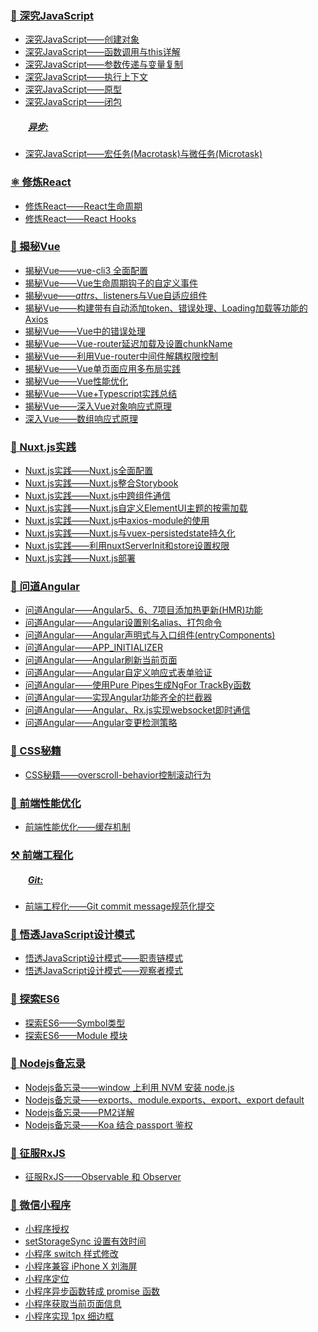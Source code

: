 ### [🍓 深究JavaScript](https://github.com/staven630/blog/tree/master/%E6%B7%B1%E7%A9%B6JavaScript)

* [深究JavaScript——创建对象](https://github.com/staven630/blog/blob/master/%E6%B7%B1%E7%A9%B6JavaScript/%E6%B7%B1%E7%A9%B6JavaScript%E2%80%94%E2%80%94%E5%88%9B%E5%BB%BA%E5%AF%B9%E8%B1%A1.md)
* [深究JavaScript——函数调用与this详解](https://github.com/staven630/advanced-ninja/blob/master/%E6%B7%B1%E7%A9%B6JavaScript/%E6%B7%B1%E7%A9%B6JavaScript%E2%80%94%E2%80%94%E5%87%BD%E6%95%B0%E8%B0%83%E7%94%A8%E4%B8%8Ethis%E8%AF%A6%E8%A7%A3.md)
* [深究JavaScript——参数传递与变量复制](https://github.com/staven630/advanced-ninja/blob/master/%E6%B7%B1%E7%A9%B6JavaScript/%E6%B7%B1%E7%A9%B6JavaScript%E2%80%94%E2%80%94%E5%8F%82%E6%95%B0%E4%BC%A0%E9%80%92%E4%B8%8E%E5%8F%98%E9%87%8F%E5%A4%8D%E5%88%B6.md)
* [深究JavaScript——执行上下文](https://github.com/staven630/blog/blob/master/%E6%B7%B1%E7%A9%B6JavaScript/%E6%B7%B1%E7%A9%B6JavaScript%E2%80%94%E2%80%94%E6%89%A7%E8%A1%8C%E4%B8%8A%E4%B8%8B%E6%96%87.md)
* [深究JavaScript——原型](https://github.com/staven630/blog/blob/master/%E6%B7%B1%E7%A9%B6JavaScript/%E6%B7%B1%E7%A9%B6JavaScript%E2%80%94%E2%80%94%E5%8E%9F%E5%9E%8B.md)
* [深究JavaScript——闭包](https://github.com/staven630/blog/blob/master/%E6%B7%B1%E7%A9%B6JavaScript/%E6%B7%B1%E7%A9%B6JavaScript%E2%80%94%E2%80%94%E9%97%AD%E5%8C%85.md)

##### &emsp;&emsp;[异步:](https://github.com/staven630/blog/tree/master/%E6%B7%B1%E7%A9%B6JavaScript/%E5%BC%82%E6%AD%A5)
* [深究JavaScript——宏任务(Macrotask)与微任务(Microtask)](https://github.com/staven630/blog/blob/master/%E6%B7%B1%E7%A9%B6JavaScript/%E5%BC%82%E6%AD%A5/%E5%AE%8F%E4%BB%BB%E5%8A%A1(Macrotask)%E4%B8%8E%E5%BE%AE%E4%BB%BB%E5%8A%A1(Microtask).md)

### [⚛️ 修炼React](https://github.com/staven630/blog/tree/master/%E4%BF%AE%E7%82%BCReact)

* [修炼React——React生命周期](https://github.com/staven630/blog/tree/master/%E4%BF%AE%E7%82%BCReact/React%E7%94%9F%E5%91%BD%E5%91%A8%E6%9C%9F.md)
* [修炼React——React Hooks](https://github.com/staven630/blog/tree/master/%E4%BF%AE%E7%82%BCReact/React%20Hooks.md)

### [🔰 揭秘Vue](https://github.com/staven630/blog/tree/master/%E6%8F%AD%E7%A7%98vue)

* [揭秘Vue——vue-cli3 全面配置](https://github.com/staven630/vue-cli3-config)
* [揭秘Vue——Vue生命周期钩子的自定义事件](https://github.com/staven630/blog/blob/master/%E6%8F%AD%E7%A7%98vue/%E6%8F%AD%E7%A7%98vue%E2%80%94%E2%80%94Vue%E7%94%9F%E5%91%BD%E5%91%A8%E6%9C%9F%E9%92%A9%E5%AD%90%E7%9A%84%E8%87%AA%E5%AE%9A%E4%B9%89%E4%BA%8B%E4%BB%B6.md)
* [揭秘vue——$attrs、$listeners与Vue自适应组件](https://github.com/staven630/blog/blob/master/%E6%8F%AD%E7%A7%98vue/%E6%8F%AD%E7%A7%98vue%E2%80%94%E2%80%94$attrs%E3%80%81$listeners%E4%B8%8EVue%E8%87%AA%E9%80%82%E5%BA%94%E7%BB%84%E4%BB%B6.md)
* [揭秘Vue——构建带有自动添加token、错误处理、Loading加载等功能的Axios](https://github.com/staven630/blog/blob/master/%E6%8F%AD%E7%A7%98vue/%E6%8F%AD%E7%A7%98Vue%E2%80%94%E2%80%94%E6%9E%84%E5%BB%BA%E5%B8%A6%E6%9C%89%E8%87%AA%E5%8A%A8%E6%B7%BB%E5%8A%A0token%E3%80%81%E9%94%99%E8%AF%AF%E5%A4%84%E7%90%86%E3%80%81Loading%E5%8A%A0%E8%BD%BD%E7%AD%89%E5%8A%9F%E8%83%BD%E7%9A%84Axios.md)
* [揭秘Vue——Vue中的错误处理](https://github.com/staven630/blog/blob/master/%E6%8F%AD%E7%A7%98vue/%E6%8F%AD%E7%A7%98vue%E2%80%94%E2%80%94Vue%E4%B8%AD%E7%9A%84%E9%94%99%E8%AF%AF%E5%A4%84%E7%90%86.md)
* [揭秘Vue——Vue-router延迟加载及设置chunkName](https://github.com/staven630/blog/blob/master/%E6%8F%AD%E7%A7%98vue/%E6%8F%AD%E7%A7%98vue%E2%80%94%E2%80%94vue-router%E5%BB%B6%E8%BF%9F%E5%8A%A0%E8%BD%BD%E5%8F%8A%E8%AE%BE%E7%BD%AEchunkName.md)
* [揭秘Vue——利用Vue-router中间件解耦权限控制](https://github.com/staven630/blog/blob/master/%E6%8F%AD%E7%A7%98vue/%E6%8F%AD%E7%A7%98vue%E2%80%94%E2%80%94%E5%88%A9%E7%94%A8vue-router%E4%B8%AD%E9%97%B4%E4%BB%B6%E8%A7%A3%E8%80%A6%E6%9D%83%E9%99%90%E6%8E%A7%E5%88%B6.md)
* [揭秘Vue——Vue单页面应用多布局实践](https://github.com/staven630/blog/blob/master/%E6%8F%AD%E7%A7%98vue/%E6%8F%AD%E7%A7%98vue%E2%80%94%E2%80%94Vue%E5%8D%95%E9%A1%B5%E9%9D%A2%E5%BA%94%E7%94%A8%E5%A4%9A%E5%B8%83%E5%B1%80%E5%AE%9E%E8%B7%B5.md)
* [揭秘Vue——Vue性能优化](https://github.com/staven630/blog/blob/master/%E6%8F%AD%E7%A7%98vue/%E6%8F%AD%E7%A7%98vue%E2%80%94%E2%80%94Vue%E6%80%A7%E8%83%BD%E4%BC%98%E5%8C%96.md)
* [揭秘Vue——Vue+Typescript实践总结](https://github.com/staven630/blog/blob/master/%E6%8F%AD%E7%A7%98vue/%E6%8F%AD%E7%A7%98vue%E2%80%94%E2%80%94Vue%2BTypescript%E5%AE%9E%E8%B7%B5%E6%80%BB%E7%BB%93.md)
* [揭秘Vue——深入Vue对象响应式原理](https://github.com/staven630/blog/blob/master/%E6%8F%AD%E7%A7%98vue/%E6%8F%AD%E7%A7%98vue%E2%80%94%E2%80%94%E6%B7%B1%E5%85%A5Vue%E5%AF%B9%E8%B1%A1%E5%93%8D%E5%BA%94%E5%BC%8F%E5%8E%9F%E7%90%86.md)
* [深入Vue——数组响应式原理](https://github.com/staven630/blog/blob/master/%E6%8F%AD%E7%A7%98vue/%E6%8F%AD%E7%A7%98vue%E2%80%94%E2%80%94%E6%B7%B1%E5%85%A5Vue%E6%95%B0%E7%BB%84%E5%93%8D%E5%BA%94%E5%BC%8F%E5%8E%9F%E7%90%86.md)

### [🍋 Nuxt.js实践](https://github.com/staven630/blog/tree/master/Nuxt.js%E5%AE%9E%E8%B7%B5)

- [Nuxt.js实践——Nuxt.js全面配置](https://github.com/staven630/nuxt-config)
- [Nuxt.js实践——Nuxt.js整合Storybook](https://github.com/staven630/blog/blob/master/Nuxt.js%E5%AE%9E%E8%B7%B5/Nuxt.js%E5%AE%9E%E8%B7%B5%E2%80%94%E2%80%94Nuxt.js%E6%95%B4%E5%90%88Storybook.md)
- [Nuxt.js实践——Nuxt.js中跨组件通信](https://github.com/staven630/blog/blob/master/Nuxt.js%E5%AE%9E%E8%B7%B5/Nuxt.js%E5%AE%9E%E8%B7%B5%E2%80%94%E2%80%94Nuxt.js%E4%B8%AD%E8%B7%A8%E7%BB%84%E4%BB%B6%E9%80%9A%E4%BF%A1.md)
- [Nuxt.js实践——Nuxt.js自定义ElementUI主题的按需加载](https://github.com/staven630/blog/blob/master/Nuxt.js%E5%AE%9E%E8%B7%B5/Nuxt.js%E5%AE%9E%E8%B7%B5%E2%80%94%E2%80%94Nuxt.js%E8%87%AA%E5%AE%9A%E4%B9%89ElementUI%E4%B8%BB%E9%A2%98%E7%9A%84%E6%8C%89%E9%9C%80%E5%8A%A0%E8%BD%BD.md)
- [Nuxt.js实践——Nuxt.js中axios-module的使用](https://github.com/staven630/blog/blob/master/Nuxt.js%E5%AE%9E%E8%B7%B5/Nuxt.js%E5%AE%9E%E8%B7%B5%E2%80%94%E2%80%94Nuxt.js%E4%B8%ADaxios-module%E7%9A%84%E4%BD%BF%E7%94%A8.md)
- [Nuxt.js实践——Nuxt.js与vuex-persistedstate持久化](https://github.com/staven630/blog/blob/master/Nuxt.js%E5%AE%9E%E8%B7%B5/Nuxt.js%E5%AE%9E%E8%B7%B5%E2%80%94%E2%80%94Nuxt.js%E4%B8%8Evuex-persistedstate%E6%8C%81%E4%B9%85%E5%8C%96.md)
- [Nuxt.js实践——利用nuxtServerInit和store设置权限](https://github.com/staven630/blog/blob/master/Nuxt.js%E5%AE%9E%E8%B7%B5/Nuxt.js%E5%AE%9E%E8%B7%B5%E2%80%94%E2%80%94%E5%88%A9%E7%94%A8nuxtServerInit%E5%92%8Cstore%E8%AE%BE%E7%BD%AE%E6%9D%83%E9%99%90.md)
- [Nuxt.js实践——Nuxt.js部署](https://github.com/staven630/blog/blob/master/Nuxt.js%E5%AE%9E%E8%B7%B5/Nuxt.js%E5%AE%9E%E8%B7%B5%E2%80%94%E2%80%94Nuxt.js%E9%83%A8%E7%BD%B2.md)

### [🍎 问道Angular](https://github.com/staven630/blog/tree/master/%E9%97%AE%E9%81%93Angular)

* [问道Angular——Angular5、6、7项目添加热更新(HMR)功能](https://github.com/staven630/blog/blob/master/%E9%97%AE%E9%81%93Angular/%E9%97%AE%E9%81%93Angular%E2%80%94%E2%80%94Angular5%E3%80%816%E3%80%817%E9%A1%B9%E7%9B%AE%E6%B7%BB%E5%8A%A0%E7%83%AD%E6%9B%B4%E6%96%B0(HMR)%E5%8A%9F%E8%83%BD.md)
* [问道Angular——Angular设置别名alias、打包命令](https://github.com/staven630/blog/blob/master/%E9%97%AE%E9%81%93Angular/%E9%97%AE%E9%81%93Angular%E2%80%94%E2%80%94Angular%E8%AE%BE%E7%BD%AE%E5%88%AB%E5%90%8Dalias%E3%80%81%E6%89%93%E5%8C%85%E5%91%BD%E4%BB%A4.md)
* [问道Angular——Angular声明式与入口组件(entryComponents)](https://github.com/staven630/blog/blob/master/%E9%97%AE%E9%81%93Angular/%E9%97%AE%E9%81%93Angular%E2%80%94%E2%80%94Angular%E5%A3%B0%E6%98%8E%E5%BC%8F%E4%B8%8E%E5%85%A5%E5%8F%A3%E7%BB%84%E4%BB%B6(entryComponents).md)
* [问道Angular——APP_INITIALIZER](https://github.com/staven630/blog/blob/master/%E9%97%AE%E9%81%93Angular/%E9%97%AE%E9%81%93Angular%E2%80%94%E2%80%94APP_INITIALIZER.md)
* [问道Angular——Angular刷新当前页面](https://github.com/staven630/blog/blob/master/%E9%97%AE%E9%81%93Angular/%E9%97%AE%E9%81%93Angular%E2%80%94%E2%80%94Angular%E5%88%B7%E6%96%B0%E5%BD%93%E5%89%8D%E9%A1%B5%E9%9D%A2.md)
* [问道Angular——Angular自定义响应式表单验证](https://github.com/staven630/blog/blob/master/%E9%97%AE%E9%81%93Angular/%E9%97%AE%E9%81%93Angular%E2%80%94%E2%80%94Angular%E8%87%AA%E5%AE%9A%E4%B9%89%E5%93%8D%E5%BA%94%E5%BC%8F%E8%A1%A8%E5%8D%95%E9%AA%8C%E8%AF%81.md)
* [问道Angular——使用Pure Pipes生成NgFor TrackBy函数](https://github.com/staven630/blog/blob/master/%E9%97%AE%E9%81%93Angular/%E9%97%AE%E9%81%93Angular%E2%80%94%E2%80%94%E4%BD%BF%E7%94%A8Pure%20Pipes%E7%94%9F%E6%88%90NgFor%20TrackBy%E5%87%BD%E6%95%B0.md)
* [问道Angular——实现Angular功能齐全的拦截器](https://github.com/staven630/blog/blob/master/%E9%97%AE%E9%81%93Angular/%E9%97%AE%E9%81%93Angular%E2%80%94%E2%80%94%E5%AE%9E%E7%8E%B0Angular%E5%8A%9F%E8%83%BD%E9%BD%90%E5%85%A8%E7%9A%84%E6%8B%A6%E6%88%AA%E5%99%A8.md)
* [问道Angular——Angular、Rx.js实现websocket即时通信](https://github.com/staven630/blog/blob/master/%E9%97%AE%E9%81%93Angular/%E9%97%AE%E9%81%93Angular%E2%80%94%E2%80%94Angular%E3%80%81Rx.js%E5%AE%9E%E7%8E%B0websocket%E5%8D%B3%E6%97%B6%E9%80%9A%E4%BF%A1.md)
* [问道Angular——Angular变更检测策略](https://github.com/staven630/blog/blob/master/%E9%97%AE%E9%81%93Angular/%E9%97%AE%E9%81%93Angular%E2%80%94%E2%80%94Angular%E5%8F%98%E6%9B%B4%E6%A3%80%E6%B5%8B%E7%AD%96%E7%95%A5(Check%20Detection%20Strategy).md)


### [💝 CSS秘籍](https://github.com/staven630/blog/tree/master/CSS%E7%A7%98%E7%B1%8D)

* [CSS秘籍——overscroll-behavior控制滚动行为](https://github.com/staven630/blog/tree/master/CSS秘籍/overscroll-behavior控制滚动行为.md)

### [🍭 前端性能优化](https://github.com/staven630/blog/tree/master/%E5%89%8D%E7%AB%AF%E6%80%A7%E8%83%BD%E4%BC%98%E5%8C%96)

* [前端性能优化——缓存机制](https://github.com/staven630/blog/tree/master/%E5%89%8D%E7%AB%AF%E6%80%A7%E8%83%BD%E4%BC%98%E5%8C%96/%E5%89%8D%E7%AB%AF%E7%BC%93%E5%AD%98%E6%9C%BA%E5%88%B6.md)

### [⚒️ 前端工程化](https://github.com/staven630/blog/blob/master/%E5%89%8D%E7%AB%AF%E5%B7%A5%E7%A8%8B%E5%8C%96)

##### &emsp;&emsp;[Git:](https://github.com/staven630/blog/blob/master/%E5%89%8D%E7%AB%AF%E5%B7%A5%E7%A8%8B%E5%8C%96/Git)
* [前端工程化——Git commit message规范化提交](https://github.com/staven630/blog/blob/master/%E5%89%8D%E7%AB%AF%E5%B7%A5%E7%A8%8B%E5%8C%96/Git/Git%20commit%20message%E8%A7%84%E8%8C%83%E5%8C%96%E6%8F%90%E4%BA%A4.md)

<!-- ### [🥂 前端实践](https://github.com/staven630/blog/tree/master/%E5%89%8D%E7%AB%AF%E5%AE%9E%E8%B7%B5)

##### &emsp;&emsp;[Handsontable:](https://github.com/staven630/blog/tree/master/%E5%89%8D%E7%AB%AF%E5%AE%9E%E8%B7%B5/Handsontable)
* [Handsontable-初始化](https://github.com/staven630/blog/tree/master/%E5%89%8D%E7%AB%AF%E5%AE%9E%E8%B7%B5/Handsontable/Handsontable-%E5%88%9D%E5%A7%8B%E5%8C%96.md)
* [Handsontable-数据源](https://github.com/staven630/blog/tree/master/前端实践/Handsontable/Handsontable-数据源.md) -->

### [🍉 悟透JavaScript设计模式](https://github.com/staven630/blog/tree/master/%E6%82%9F%E9%80%8FJavaScript%E8%AE%BE%E8%AE%A1%E6%A8%A1%E5%BC%8F)

- [悟透JavaScript设计模式——职责链模式](https://github.com/staven630/blog/blob/master/%E6%82%9F%E9%80%8FJavaScript%E8%AE%BE%E8%AE%A1%E6%A8%A1%E5%BC%8F/%E6%82%9F%E9%80%8FJavaScript%E8%AE%BE%E8%AE%A1%E6%A8%A1%E5%BC%8F%E2%80%94%E2%80%94%E8%81%8C%E8%B4%A3%E9%93%BE%E6%A8%A1%E5%BC%8F.md)
- [悟透JavaScript设计模式——观察者模式](https://github.com/staven630/blog/blob/master/%E6%82%9F%E9%80%8FJavaScript%E8%AE%BE%E8%AE%A1%E6%A8%A1%E5%BC%8F/%E6%82%9F%E9%80%8FJavaScript%E8%AE%BE%E8%AE%A1%E6%A8%A1%E5%BC%8F%E2%80%94%E2%80%94%E8%A7%82%E5%AF%9F%E8%80%85%E6%A8%A1%E5%BC%8F.md)

### [🍐 探索ES6](https://github.com/staven630/blog/tree/master/%E6%8E%A2%E7%B4%A2ES6)

- [探索ES6——Symbol类型](https://github.com/staven630/blog/blob/master/%E6%8E%A2%E7%B4%A2ES6/%E6%8E%A2%E7%B4%A2ES6%E2%80%94%E2%80%94Symbol%E7%B1%BB%E5%9E%8B.md)
- [探索ES6——Module 模块](https://github.com/staven630/blog/blob/master/%E6%8E%A2%E7%B4%A2ES6/%E6%8E%A2%E7%B4%A2ES6%E2%80%94%E2%80%94Module%E6%A8%A1%E5%9D%97.md)

### [🍏 Nodejs备忘录](https://github.com/staven630/blog/tree/master/Nodejs%E5%A4%87%E5%BF%98%E5%BD%95)

- [Nodejs备忘录——window 上利用 NVM 安装 node.js](https://github.com/staven630/blog/blob/master/Nodejs%E5%A4%87%E5%BF%98%E5%BD%95/window%E4%B8%8A%E5%88%A9%E7%94%A8NVM%E5%AE%89%E8%A3%85node.js.md)
- [Nodejs备忘录——exports、module.exports、export、export default](https://github.com/staven630/blog/blob/master/Nodejs%E5%A4%87%E5%BF%98%E5%BD%95/exports%E3%80%81module.exports%E3%80%81export%E3%80%81export%20default.md)
- [Nodejs备忘录——PM2详解](https://github.com/staven630/blog/blob/master/Nodejs%E5%A4%87%E5%BF%98%E5%BD%95/Nodejs%E5%A4%87%E5%BF%98%E5%BD%95%E2%80%94%E2%80%94PM2%E8%AF%A6%E8%A7%A3.md)
- [Nodejs备忘录——Koa 结合 passport 鉴权](https://github.com/staven630/blog/blob/master/Nodejs%E5%A4%87%E5%BF%98%E5%BD%95/Koa%E7%BB%93%E5%90%88passport%E9%89%B4%E6%9D%83.md)


### [🍉 征服RxJS](https://github.com/staven630/blog/tree/master/%E5%BE%81%E6%9C%8DRxJS)

- [征服RxJS——Observable 和 Observer](https://github.com/staven630/blog/blob/master/%E5%BE%81%E6%9C%8DRxJS/%E5%BE%81%E6%9C%8DRxJS%E2%80%94%E2%80%94Observable%E5%92%8CObserver.md)

### [🍇 微信小程序](https://github.com/staven630/blog/tree/master/%E5%BE%AE%E4%BF%A1%E5%B0%8F%E7%A8%8B%E5%BA%8F)

- [小程序授权](https://github.com/staven630/blog/tree/master/%E5%BE%AE%E4%BF%A1%E5%B0%8F%E7%A8%8B%E5%BA%8F/%E5%B0%8F%E7%A8%8B%E5%BA%8F%E6%8E%88%E6%9D%83.md)
- [setStorageSync 设置有效时间](https://github.com/staven630/blog/tree/master/%E5%BE%AE%E4%BF%A1%E5%B0%8F%E7%A8%8B%E5%BA%8F/setStorageSync%E8%AE%BE%E7%BD%AE%E6%9C%89%E6%95%88%E6%97%B6%E9%97%B4.md)
- [小程序 switch 样式修改](https://github.com/staven630/blog/tree/master/%E5%BE%AE%E4%BF%A1%E5%B0%8F%E7%A8%8B%E5%BA%8F/%E5%B0%8F%E7%A8%8B%E5%BA%8Fswitch%E6%A0%B7%E5%BC%8F%E4%BF%AE%E6%94%B9.md)
- [小程序兼容 iPhone X 刘海屏](https://github.com/staven630/blog/tree/master/%E5%BE%AE%E4%BF%A1%E5%B0%8F%E7%A8%8B%E5%BA%8F/%E5%B0%8F%E7%A8%8B%E5%BA%8F%E5%85%BC%E5%AE%B9iPhone%20X%E5%88%98%E6%B5%B7%E5%B1%8F.md)
- [小程序定位](https://github.com/staven630/blog/tree/master/%E5%BE%AE%E4%BF%A1%E5%B0%8F%E7%A8%8B%E5%BA%8F/%E5%B0%8F%E7%A8%8B%E5%BA%8F%E5%AE%9A%E4%BD%8D.md)
- [小程序异步函数转成 promise 函数](https://github.com/staven630/blog/tree/master/%E5%BE%AE%E4%BF%A1%E5%B0%8F%E7%A8%8B%E5%BA%8F/%E5%B0%8F%E7%A8%8B%E5%BA%8F%E5%BC%82%E6%AD%A5%E5%87%BD%E6%95%B0%E8%BD%AC%E6%88%90promise%E5%87%BD%E6%95%B0.md)
- [小程序获取当前页面信息](https://github.com/staven630/blog/tree/master/%E5%BE%AE%E4%BF%A1%E5%B0%8F%E7%A8%8B%E5%BA%8F/%E5%B0%8F%E7%A8%8B%E5%BA%8F%E8%8E%B7%E5%8F%96%E5%BD%93%E5%89%8D%E9%A1%B5%E9%9D%A2%E4%BF%A1%E6%81%AF.md)
- [小程序实现 1px 细边框](https://github.com/staven630/blog/tree/master/%E5%BE%AE%E4%BF%A1%E5%B0%8F%E7%A8%8B%E5%BA%8F/%E5%B0%8F%E7%A8%8B%E5%BA%8F%E5%AE%9E%E7%8E%B01px%E7%BB%86%E8%BE%B9%E6%A1%86.md)

